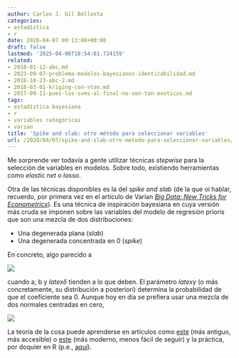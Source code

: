 ```yaml
---
author: Carlos J. Gil Bellosta
categories:
- estadística
- r
date: 2020-04-07 09:13:00+00:00
draft: false
lastmod: '2025-04-06T18:54:01.724159'
related:
- 2018-01-12-abc.md
- 2023-09-07-problema-modelos-bayesianos-identicabilidad.md
- 2018-10-23-abc-2.md
- 2018-03-01-kriging-con-stan.md
- 2017-09-11-pues-los-svms-al-final-no-son-tan-exoticos.md
tags:
- estadística bayesiana
- r
- variables categóricas
- varian
title: 'Spike and slab: otro método para seleccionar variables'
url: /2020/04/07/spike-and-slab-otro-metodo-para-seleccionar-variables/
---
```


Me sorprende ver todavía a gente utilizar técnicas _stepwise_ para la selección de variables en modelos. Sobre todo, existiendo herramientas como _elastic net_ o _lasso_.

Otra de las técnicas disponibles es la del _spike and slab_ (de la que oí hablar, recuerdo, por primera vez en el artículo de Varian _[Big Data: New Tricks for Econometrics](http://people.ischool.berkeley.edu/~hal/Papers/2013/ml.pdf)_). Es una técnica de inspiración bayesiana en cuya versión más cruda se imponen sobre las variables del modelo de regresión prioris que son una mezcla de dos distribuciones:

* Una degenerada plana (_slab_)
* Una degenerada concentrada en 0 (_spike_)

En concreto, algo parecido a

![](/wp-uploads/2020/04/Spike-and-slab-prior.png#center)

cuando a, b y $latex \delta$ tienden a lo que deben. El parámetro $latex \gamma$ (o más concretamente, su distribución a posteriori) determina la probabilidad de que el coeficiente sea 0. Aunque hoy en día se prefiera usar una mezcla de dos normales centradas en cero,

![](/wp-uploads/2020/04/spike_slab.png#center)

La teoría de la cosa puede aprenderse en artículos como [este](http://www-stat.wharton.upenn.edu/~edgeorge/Research_papers/GeorgeMcCulloch97.pdf) (más antiguo, más accesible) o [este](https://arxiv.org/pdf/math/0505633.pdf) (más moderno, menos fácil de seguir) y la práctica, por doquier en R (p.e., [aquí](https://cran.r-project.org/web/packages/spikeslab/index.html)).